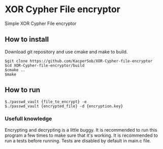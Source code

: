 # XOR Cypher File encryptor

Simple XOR Cypher File encryptor <br>

## How to install

Download git repository and use cmake and make to build.

```console
$git clone https://github.com/KacperSob/XOR-Cypher-file-encryptor
$cd XOR-Cypher-file-encryptor/build
$cmake ..
$make
```
## How to run

```console
$./passwd_vault {file_to_encrypt} -e
$./passwd_vault {encrypted_file} -d {encryption.key}
```

### Usefull knowledge

Encrypting and decrypting is a little buggy. It is recommended to run this program a few times to make sure that it's working.
It is recommended to run a tests before running.
Tests are disabled by default in main.c file. <br>
